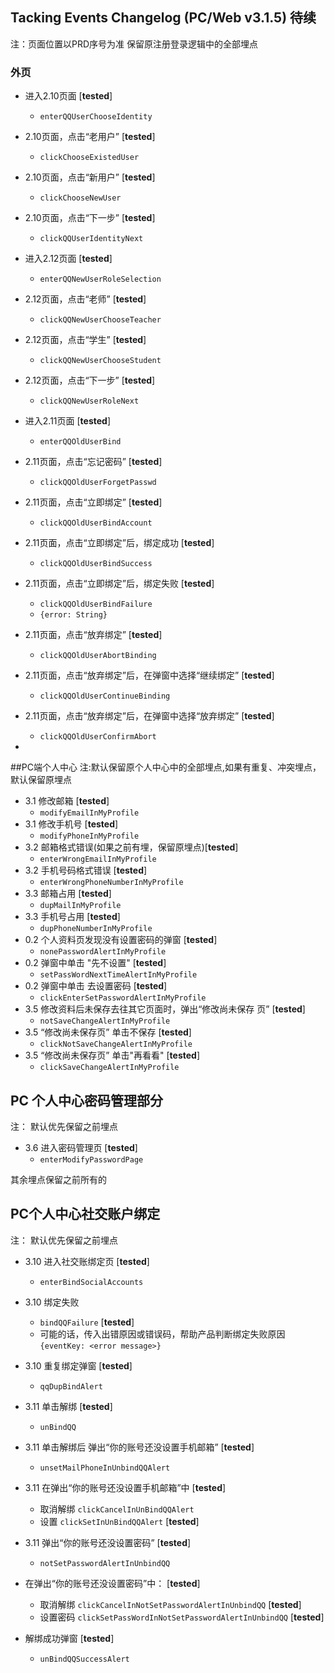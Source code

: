 Tacking Events Changelog (PC/Web v3.1.5) 待续
--

注：页面位置以PRD序号为准
保留原注册登录逻辑中的全部埋点

### 外页

* 进入2.10页面 [**tested**]
    - `enterQQUserChooseIdentity`

* 2.10页面，点击“老用户” [**tested**]
    - `clickChooseExistedUser`

* 2.10页面，点击“新用户” [**tested**]
    - `clickChooseNewUser`

* 2.10页面，点击“下一步” [**tested**]
    - `clickQQUserIdentityNext`

* 进入2.12页面 [**tested**]
    - `enterQQNewUserRoleSelection`

* 2.12页面，点击“老师” [**tested**]
    - `clickQQNewUserChooseTeacher`

* 2.12页面，点击“学生” [**tested**]
    - `clickQQNewUserChooseStudent`

* 2.12页面，点击“下一步” [**tested**]
    - `clickQQNewUserRoleNext`

* 进入2.11页面 [**tested**]
    - `enterQQOldUserBind`

* 2.11页面，点击“忘记密码” [**tested**]
    - `clickQQOldUserForgetPasswd`

* 2.11页面，点击“立即绑定” [**tested**]
    - `clickQQOldUserBindAccount`

* 2.11页面，点击“立即绑定”后，绑定成功 [**tested**]
    - `clickQQOldUserBindSuccess`

* 2.11页面，点击“立即绑定”后，绑定失败 [**tested**]
    - `clickQQOldUserBindFailure`
    - `{error: String}`

* 2.11页面，点击“放弃绑定” [**tested**] 
    - `clickQQOldUserAbortBinding`

* 2.11页面，点击“放弃绑定”后，在弹窗中选择“继续绑定” [**tested**]
    - `clickQQOldUserContinueBinding`

* 2.11页面，点击“放弃绑定”后，在弹窗中选择“放弃绑定” [**tested**]
    - `clickQQOldUserConfirmAbort`

* 

##PC端个人中心
注:默认保留原个人中心中的全部埋点,如果有重复、冲突埋点，默认保留原埋点


* 3.1 修改邮箱 [**tested**]
	- `modifyEmailInMyProfile`
* 3.1 修改手机号 [**tested**]
	- `modifyPhoneInMyProfile`
* 3.2 邮箱格式错误(如果之前有埋，保留原埋点)[**tested**]
	- `enterWrongEmailInMyProfile`
* 3.2 手机号码格式错误 [**tested**]
	- `enterWrongPhoneNumberInMyProfile`
* 3.3 邮箱占用 [**tested**]
	- `dupMailInMyProfile`
* 3.3 手机号占用 [**tested**]
	- `dupPhoneNumberInMyProfile`
* 0.2 个人资料页发现没有设置密码的弹窗 [**tested**]
	- `nonePasswordAlertInMyProfile`
* 0.2 弹窗中单击 "先不设置" [**tested**]
	- `setPassWordNextTimeAlertInMyProfile`
* 0.2 弹窗中单击 去设置密码 [**tested**]
	- `clickEnterSetPasswordAlertInMyProfile`
* 3.5 修改资料后未保存去往其它页面时，弹出“修改尚未保存 页” [**tested**]
	- `notSaveChangeAlertInMyProfile` 
* 3.5 “修改尚未保存页” 单击不保存 [**tested**]
	- `clickNotSaveChangeAlertInMyProfile`
* 3.5 “修改尚未保存页” 单击"再看看" [**tested**]
	- `clickSaveChangeAlertInMyProfile`

## PC 个人中心密码管理部分
注： 默认优先保留之前埋点

* 3.6 进入密码管理页 [**tested**]
	- `enterModifyPasswordPage`

其余埋点保留之前所有的

## PC个人中心社交账户绑定
注： 默认优先保留之前埋点

* 3.10 进入社交账绑定页 [**tested**]
	- `enterBindSocialAccounts`
* 3.10 绑定失败
	- `bindQQFailure` [**tested**]
	- 可能的话，传入出错原因或错误码，帮助产品判断绑定失败原因 `{eventKey: <error message>}`
* 3.10 重复绑定弹窗 [**tested**]
	- `qqDupBindAlert`
* 3.11 单击解绑 [**tested**]
	- `unBindQQ`
* 3.11 单击解绑后 弹出“你的账号还没设置手机邮箱” [**tested**]
	- `unsetMailPhoneInUnbindQQAlert`
* 3.11 在弹出“你的账号还没设置手机邮箱”中 [**tested**]
	- 取消解绑 `clickCancelInUnBindQQAlert`
	- 设置 `clickSetInUnBindQQAlert` [**tested**]

* 3.11 弹出“你的账号还没设置密码” [**tested**]
	- `notSetPasswordAlertInUnbindQQ`
* 在弹出“你的账号还没设置密码”中： [**tested**]
	- 取消解绑 `clickCancelInNotSetPasswordAlertInUnbindQQ`  [**tested**]
	- 设置密码 `clickSetPassWordInNotSetPasswordAlertInUnbindQQ`  [**tested**]
* 解绑成功弹窗  [**tested**]
	- `unBindQQSuccessAlert`

